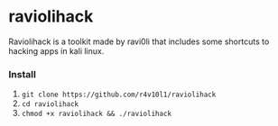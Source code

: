 # raviolihack

Raviolihack is a toolkit made by ravi0li that includes some shortcuts to hacking apps in kali linux.

### Install
1. ```git clone https://github.com/r4v10l1/raviolihack```
2. ```cd raviolihack```
3. ```chmod +x raviolihack && ./raviolihack```
